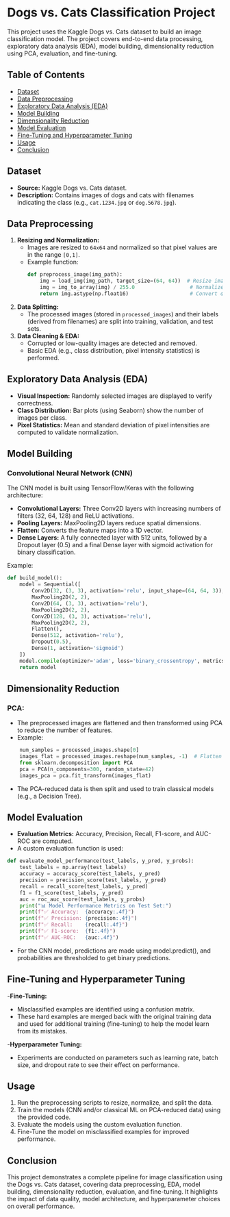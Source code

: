 # Dogs vs. Cats Classification Project

This project uses the Kaggle Dogs vs. Cats dataset to build an image classification model. The project covers end-to-end data processing, exploratory data analysis (EDA), model building, dimensionality reduction using PCA, evaluation, and fine-tuning.

## Table of Contents
- [Dataset](#dataset)
- [Data Preprocessing](#data-preprocessing)
- [Exploratory Data Analysis (EDA)](#exploratory-data-analysis-eda)
- [Model Building](#model-building)
- [Dimensionality Reduction](#dimensionality-reduction)
- [Model Evaluation](#model-evaluation)
- [Fine-Tuning and Hyperparameter Tuning](#fine-tuning-and-hyperparameter-tuning)
- [Usage](#usage)
- [Conclusion](#conclusion)

## Dataset
- **Source:** Kaggle Dogs vs. Cats dataset.
- **Description:** Contains images of dogs and cats with filenames indicating the class (e.g., `cat.1234.jpg` or `dog.5678.jpg`).

## Data Preprocessing
1. **Resizing and Normalization:**
   - Images are resized to `64x64` and normalized so that pixel values are in the range `[0,1]`.
   - Example function:
     ```python
     def preprocess_image(img_path):
         img = load_img(img_path, target_size=(64, 64))  # Resize image to 64x64
         img = img_to_array(img) / 255.0                  # Normalize pixels
         return img.astype(np.float16)                    # Convert data type for memory efficiency
     ```
2. **Data Splitting:**
   - The processed images (stored in `processed_images`) and their labels (derived from filenames) are split into training, validation, and test sets.
3. **Data Cleaning & EDA:**
   - Corrupted or low-quality images are detected and removed.
   - Basic EDA (e.g., class distribution, pixel intensity statistics) is performed.

## Exploratory Data Analysis (EDA)
- **Visual Inspection:** Randomly selected images are displayed to verify correctness.
- **Class Distribution:** Bar plots (using Seaborn) show the number of images per class.
- **Pixel Statistics:** Mean and standard deviation of pixel intensities are computed to validate normalization.

## Model Building
### Convolutional Neural Network (CNN)
The CNN model is built using TensorFlow/Keras with the following architecture:
- **Convolutional Layers:** Three Conv2D layers with increasing numbers of filters (32, 64, 128) and ReLU activations.
- **Pooling Layers:** MaxPooling2D layers reduce spatial dimensions.
- **Flatten:** Converts the feature maps into a 1D vector.
- **Dense Layers:** A fully connected layer with 512 units, followed by a Dropout layer (0.5) and a final Dense layer with sigmoid activation for binary classification.
  
Example:
```python
def build_model():
    model = Sequential([
        Conv2D(32, (3, 3), activation='relu', input_shape=(64, 64, 3)),
        MaxPooling2D(2, 2),
        Conv2D(64, (3, 3), activation='relu'),
        MaxPooling2D(2, 2),
        Conv2D(128, (3, 3), activation='relu'),
        MaxPooling2D(2, 2),
        Flatten(),
        Dense(512, activation='relu'),
        Dropout(0.5),
        Dense(1, activation='sigmoid')
    ])
    model.compile(optimizer='adam', loss='binary_crossentropy', metrics=['accuracy'])
    return model
```
## Dimensionality Reduction
### PCA:
- The preprocessed images are flattened and then transformed using PCA to reduce the number of features.
- Example:
```python
    num_samples = processed_images.shape[0]
    images_flat = processed_images.reshape(num_samples, -1)  # Flatten images
    from sklearn.decomposition import PCA
    pca = PCA(n_components=300, random_state=42)
    images_pca = pca.fit_transform(images_flat)
```
- The PCA-reduced data is then split and used to train classical models (e.g., a Decision Tree).

## Model Evaluation
- **Evaluation Metrics:** 
    Accuracy, Precision, Recall, F1-score, and AUC-ROC are computed.
- A custom evaluation function is used:
```python
def evaluate_model_performance(test_labels, y_pred, y_probs):
    test_labels = np.array(test_labels)
    accuracy = accuracy_score(test_labels, y_pred)
    precision = precision_score(test_labels, y_pred)
    recall = recall_score(test_labels, y_pred)
    f1 = f1_score(test_labels, y_pred)
    auc = roc_auc_score(test_labels, y_probs)
    print("📊 Model Performance Metrics on Test Set:")
    print(f"✅ Accuracy:  {accuracy:.4f}")
    print(f"✅ Precision: {precision:.4f}")
    print(f"✅ Recall:    {recall:.4f}")
    print(f"✅ F1-score:  {f1:.4f}")
    print(f"✅ AUC-ROC:   {auc:.4f}")
```
- For the CNN model, predictions are made using model.predict(), and probabilities are thresholded to get binary predictions.

## Fine-Tuning and Hyperparameter Tuning
-**Fine-Tuning:**
- Misclassified examples are identified using a confusion matrix.
- These hard examples are merged back with the original training data and used for additional training (fine-tuning) to help the model learn from its mistakes.

-**Hyperparameter Tuning:**
- Experiments are conducted on parameters such as learning rate, batch size, and dropout rate to see their effect on performance.

## Usage
1. Run the preprocessing scripts to resize, normalize, and split the data.
2. Train the models (CNN and/or classical ML on PCA-reduced data) using the provided code.
3. Evaluate the models using the custom evaluation function.
4. Fine-Tune the model on misclassified examples for improved performance.

## Conclusion
This project demonstrates a complete pipeline for image classification using the Dogs vs. Cats dataset, covering data preprocessing, EDA, model building, dimensionality reduction, evaluation, and fine-tuning. It highlights the impact of data quality, model architecture, and hyperparameter choices on overall performance.

